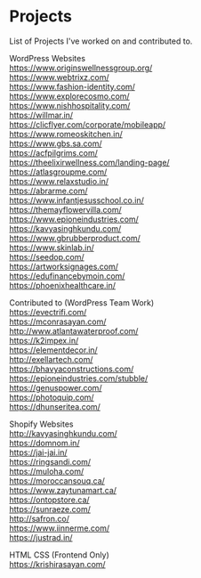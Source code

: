 # Projects
List of Projects I've worked on and contributed to.

WordPress Websites <br>
https://www.originswellnessgroup.org/ <br>
https://www.webtrixz.com/ <br>
https://www.fashion-identity.com/ <br>
https://www.explorecosmo.com/ <br>
https://www.nishhospitality.com/ <br>
https://willmar.in/ <br>
https://clicflyer.com/corporate/mobileapp/ <br>
https://www.romeoskitchen.in/ <br>
https://www.gbs.sa.com/ <br>
https://acfpilgrims.com/ <br>
https://theelixirwellness.com/landing-page/ <br>
https://atlasgroupme.com/ <br>
https://www.relaxstudio.in/  <br>
https://abrarme.com/ <br>
https://www.infantjesusschool.co.in/ <br>
https://themayflowervilla.com/ <br>
https://www.epioneindustries.com/ <br>
https://kavyasinghkundu.com/ <br>
https://www.gbrubberproduct.com/  <br>
https://www.skinlab.in/ <br>
https://seedop.com/ <br>
https://artworksignages.com/ <br>
https://edufinancebymoin.com/ <br>
https://phoenixhealthcare.in/ <br>


Contributed to (WordPress Team Work) <br>
https://evectrifi.com/ <br>
https://mconrasayan.com/ <br>
http://www.atlantawaterproof.com/ <br>
https://k2impex.in/  <br>
https://elementdecor.in/  <br>
http://exellartech.com/ <br>
https://bhavyaconstructions.com/ <br>
https://epioneindustries.com/stubble/ <br>
https://genuspower.com/ <br>
https://photoquip.com/ <br>
https://dhunseritea.com/  <br>


Shopify Websites <br>
http://kavyasinghkundu.com/ <br>
https://domnom.in/ <br> 
https://jai-jai.in/ <br>
https://ringsandi.com/ <br>
https://muloha.com/ <br>
https://moroccansouq.ca/ <br>
https://www.zaytunamart.ca/ <br>
https://ontopstore.ca/ <br>
https://sunraeze.com/ <br>
http://safron.co/ <br>
https://www.iinnerme.com/ <br>
https://justrad.in/ <br>


HTML CSS (Frontend Only)<br>
https://krishirasayan.com/ <br>
<br>
<br>
